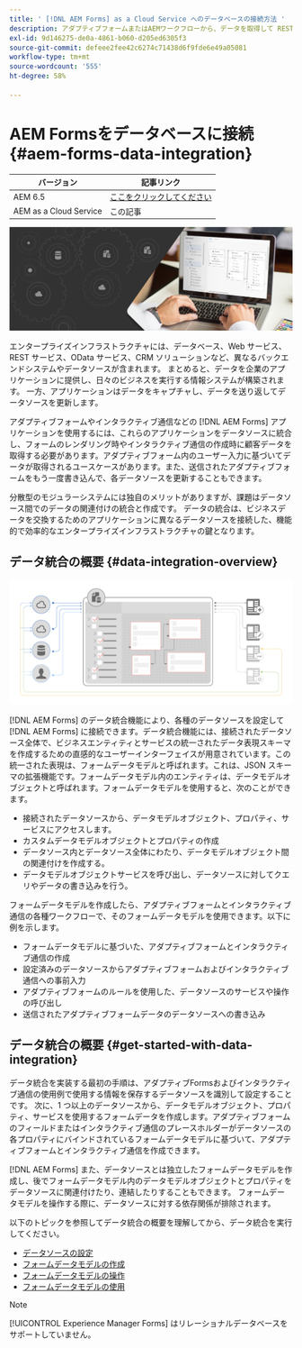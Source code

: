```yaml
---
title: ' [!DNL AEM Forms] as a Cloud Service へのデータベースの接続方法 '
description: アダプティブフォームまたはAEMワークフローから、データを取得して RESTful Web サービス、SOAP ベースの Web サービス、OData サービスに保存します。
exl-id: 9d146275-de0a-4861-b060-d205ed6305f3
source-git-commit: defeee2fee42c6274c71438d6f9fde6e49a05081
workflow-type: tm+mt
source-wordcount: '555'
ht-degree: 58%

---
```


# AEM Formsをデータベースに接続 {#aem-forms-data-integration}

| バージョン | 記事リンク |
| -------- | ---------------------------- |
| AEM 6.5 | [ここをクリックしてください](https://experienceleague.adobe.com/docs/experience-manager-65/forms/form-data-model/data-integration.html) |
| AEM as a Cloud Service | この記事 |


![データ統合](do-not-localize/data-integeration.png)

エンタープライズインフラストラクチャには、データベース、Web サービス、REST サービス、OData サービス、CRM ソリューションなど、異なるバックエンドシステムやデータソースが含まれます。 まとめると、データを企業のアプリケーションに提供し、日々のビジネスを実行する情報システムが構築されます。 一方、アプリケーションはデータをキャプチャし、データを送り返してデータソースを更新します。

アダプティブフォームやインタラクティブ通信などの [!DNL AEM Forms] アプリケーションを使用するには、これらのアプリケーションをデータソースに統合し、フォームのレンダリング時やインタラクティブ通信の作成時に顧客データを取得する必要があります。アダプティブフォーム内のユーザー入力に基づいてデータが取得されるユースケースがあります。また、送信されたアダプティブフォームをもう一度書き込んで、各データソースを更新することもできます。

分散型のモジュラーシステムには独自のメリットがありますが、課題はデータソース間でのデータの関連付けの統合と作成です。 データの統合は、ビジネスデータを交換するためのアプリケーションに異なるデータソースを接続した、機能的で効率的なエンタープライズインフラストラクチャの鍵となります。

## データ統合の概要 {#data-integration-overview}

![aem-forms-data-integration](assets/aem-forms-data-integeration.png)

[!DNL AEM Forms] のデータ統合機能により、各種のデータソースを設定して [!DNL AEM Forms] に接続できます。データ統合機能には、接続されたデータソース全体で、ビジネスエンティティとサービスの統一されたデータ表現スキーマを作成するための直感的なユーザーインターフェイスが用意されています。この統一された表現は、フォームデータモデルと呼ばれます。これは、JSON スキーマの拡張機能です。フォームデータモデル内のエンティティは、データモデルオブジェクトと呼ばれます。フォームデータモデルを使用すると、次のことができます。

* 接続されたデータソースから、データモデルオブジェクト、プロパティ、サービスにアクセスします。
* カスタムデータモデルオブジェクトとプロパティの作成
* データソース内とデータソース全体にわたり、データモデルオブジェクト間の関連付けを作成する。
* データモデルオブジェクトサービスを呼び出し、データソースに対してクエリやデータの書き込みを行う。

フォームデータモデルを作成したら、アダプティブフォームとインタラクティブ通信の各種ワークフローで、そのフォームデータモデルを使用できます。以下に例を示します。

* フォームデータモデルに基づいた、アダプティブフォームとインタラクティブ通信の作成
* 設定済みのデータソースからアダプティブフォームおよびインタラクティブ通信への事前入力
* アダプティブフォームのルールを使用した、データソースのサービスや操作の呼び出し
* 送信されたアダプティブフォームデータのデータソースへの書き込み

## データ統合の概要 {#get-started-with-data-integration}

データ統合を実装する最初の手順は、アダプティブFormsおよびインタラクティブ通信の使用例で使用する情報を保存するデータソースを識別して設定することです。 次に、1 つ以上のデータソースから、データモデルオブジェクト、プロパティ、サービスを使用するフォームデータを作成します。アダプティブフォームのフィールドまたはインタラクティブ通信のプレースホルダーがデータソースの各プロパティにバインドされているフォームデータモデルに基づいて、アダプティブフォームとインタラクティブ通信を作成できます。

[!DNL AEM Forms] また、データソースとは独立したフォームデータモデルを作成し、後でフォームデータモデル内のデータモデルオブジェクトとプロパティをデータソースに関連付けたり、連結したりすることもできます。 フォームデータモデルを操作する際に、データソースに対する依存関係が排除されます。

以下のトピックを参照してデータ統合の概要を理解してから、データ統合を実行してください。

* [データソースの設定](configure-data-sources.md)
* [フォームデータモデルの作成](create-form-data-models.md)
* [フォームデータモデルの操作](work-with-form-data-model.md)
* [フォームデータモデルの使用](using-form-data-model.md)

>[!NOTE]
>
>[!UICONTROL Experience Manager Forms] はリレーショナルデータベースをサポートしていません。

